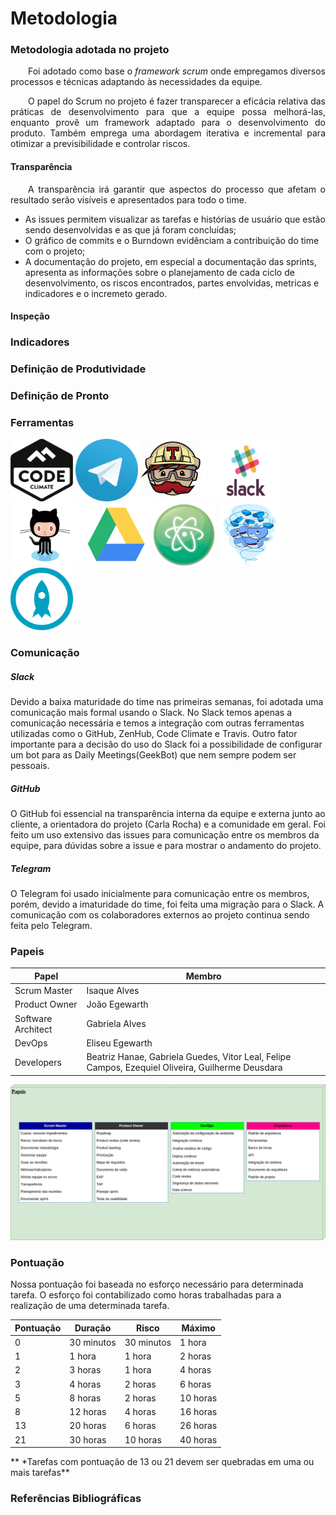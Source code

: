 # Metodologia

### Metodologia adotada no projeto
<p align="justify">&emsp;&emsp;Foi adotado como base o <i>framework scrum</i> onde empregamos diversos processos e técnicas adaptando às necessidades da equipe. </p>
<p align="justify">&emsp;&emsp;O papel do Scrum no projeto é fazer transparecer a eficácia relativa das práticas de desenvolvimento para que a equipe possa melhorá-las, enquanto provê um framework adaptado para o desenvolvimento do produto. Também emprega uma abordagem iterativa e incremental para otimizar a previsibilidade e controlar riscos.</p>

#### Transparência

<p align="justify">&emsp;&emsp;A transparência irá garantir que aspectos do processo que afetam o resultado serão visíveis e apresentados para todo o time.</p>

- As issues permitem visualizar as tarefas e histórias de usuário que estão sendo desenvolvidas e as que já foram concluídas;
- O gráfico de commits e o Burndown evidênciam a contribuição do time com o projeto;
- A documentação do projeto, em especial a documentação das sprints, apresenta as informações sobre o planejamento de cada ciclo de desenvolvimento, os riscos encontrados, partes envolvidas, metricas e indicadores e o incremeto gerado.

#### Inspeção

### Indicadores

### Definição de Produtividade

### Definição de Pronto

### Ferramentas

<img src="/docs/img/logos/codeclimate.png" width="100" height="100"> <img src="/docs/img/logos/telegram.png" width="100" height="100"><img src="/docs/img/logos/travis.gif" width="110" height="100"> <img src="/docs/img/logos/slack.gif" width="115" height="100"><img src="/docs/img/logos/GitHub.gif" width="110" height="100"> <img src="/docs/img/logos/drive.gif" width="110" height="100">
<img src="/docs/img/logos/atom.png" width="100" height="100"> <img src="/docs/img/logos/docker.gif" width="100" height="100"> <img src="/docs/img/logos/protoio.png" width="100" height="100">


### Comunicação

##### Slack
Devido a baixa maturidade do time nas primeiras semanas, foi adotada uma comunicação mais formal usando o Slack. No Slack temos apenas a comunicação necessária e temos a integração com outras ferramentas utilizadas como o GitHub, ZenHub, Code Climate e Travis. Outro fator importante para a decisão do uso do Slack foi a possibilidade de configurar um bot para as Daily Meetings(GeekBot) que nem sempre podem ser pessoais.

##### GitHub
O GitHub foi essencial na transparência interna da equipe e externa junto ao cliente, a orientadora do projeto (Carla Rocha) e a comunidade em geral. Foi feito um uso extensivo das issues para comunicação entre os membros da equipe, para dúvidas sobre a issue e para mostrar o andamento do projeto.

##### Telegram
O Telegram foi usado inicialmente para comunicação entre os membros, porém, devido a imaturidade do time, foi feita uma migração para o Slack. A comunicação com os colaboradores externos ao projeto continua sendo feita pelo Telegram.

### Papeis
|Papel|Membro|
|-|-|
| Scrum Master | Isaque Alves |
| Product Owner | João Egewarth |
| Software Architect | Gabriela Alves |
| DevOps | Eliseu Egewarth |
| Developers | Beatriz Hanae, Gabriela Guedes, Vitor Leal, Felipe Campos, Ezequiel Oliveira, Guilherme Deusdara |

![Papeis](/docs/img/papeis.png)

### Pontuação
Nossa pontuação foi baseada no esforço necessário para determinada tarefa. O esforço foi contabilizado como horas trabalhadas para a realização de uma determinada tarefa.

|Pontuação|Duração|Risco|Máximo|
|-|-|-|-|
| 0 | 30 minutos | 30 minutos | 1 hora |
| 1 | 1 hora | 1 hora | 2 horas |
| 2 | 3 horas | 1 hora | 4 horas |
| 3 | 4 horas | 2 horas | 6 horas |
| 5 | 8 horas | 2 horas | 10 horas |
| 8 | 12 horas | 4 horas | 16 horas |
| 13 | 20 horas | 6 horas | 26 horas |
| 21 | 30 horas | 10 horas | 40 horas |

** \*Tarefas com pontuação de 13 ou 21 devem ser quebradas em uma ou mais tarefas**

### Referências Bibliográficas
